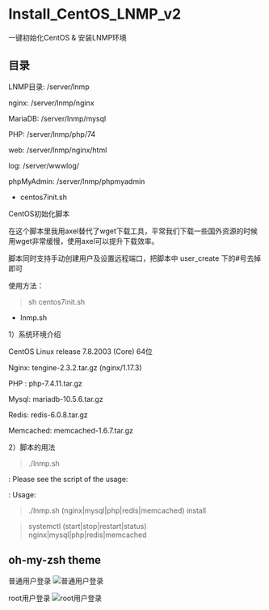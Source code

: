 # Install_CentOS_LNMP_v2
一键初始化CentOS & 安装LNMP环境

## 目录
LNMP目录: /server/lnmp

nginx:   /server/lnmp/nginx

MariaDB: /server/lnmp/mysql

PHP:     /server/lnmp/php/74

web:     /server/lnmp/nginx/html

log:     /server/wwwlog/

phpMyAdmin: /server/lnmp/phpmyadmin

- centos7init.sh

CentOS初始化脚本

在这个脚本里我用axel替代了wget下载工具，平常我们下载一些国外资源的时候用wget非常缓慢，使用axel可以提升下载效率。

脚本同时支持手动创建用户及设置远程端口，把脚本中 user_create 下的#号去掉即可

使用方法：
>sh centos7init.sh

- lnmp.sh

1）系统环境介绍

CentOS Linux release 7.8.2003 (Core) 64位

Nginx: tengine-2.3.2.tar.gz (nginx/1.17.3)

PHP  : php-7.4.11.tar.gz

Mysql: mariadb-10.5.6.tar.gz

Redis: redis-6.0.8.tar.gz

Memcached: memcached-1.6.7.tar.gz


2）脚本的用法

>./lnmp.sh

: Please see the script of the usage:

: Usage:

>./lnmp.sh (nginx|mysql|php|redis|memcached) install

>systemctl (start|stop|restart|status) nginx|mysql|php|redis|memcached

## oh-my-zsh theme

普通用户登录
![普通用户登录](https://xmyunwei.com/wp-content/uploads/2020/10/WX20201025-183925@2x-1024x551.png)

root用户登录
![root用户登录](https://xmyunwei.com/wp-content/uploads/2020/10/WX20201025-185450@2x-1024x551.png)

